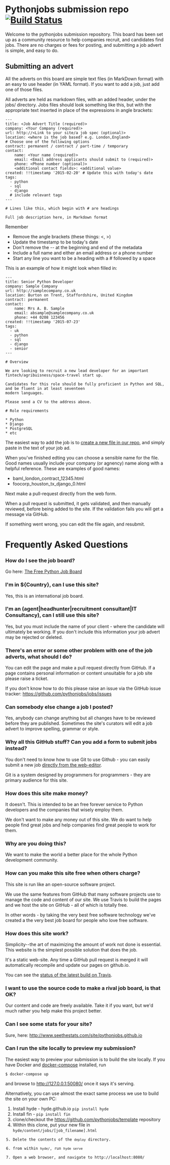 # Pythonjobs submission repo [![Build Status](https://travis-ci.org/pythonjobs/jobs.svg)](https://travis-ci.org/pythonjobs/jobs)

Welcome to the pythonjobs submission repository.  This board has been set up as a community resource to help companies recruit, and candidates find jobs.  There are no charges or fees for posting, and submitting a job advert is simple, and easy to do.
 
## Submitting an advert

All the adverts on this board are simple text files (in MarkDown format) with an easy to use header (in YAML format). If you want to add a job, just add one of those files.
 
All adverts are held as markdown files, with an added header, under the jobs/ directory.  Jobs files should look something like this, but with the appropriate text inserted in place of the expressions in angle brackets:

```
---
title: <Job Advert Title (required)>
company: <Your Company (required)>
url: http://<Link to your site/a job spec (optional)>
location: <where is the job based? e.g. London,England>
# Choose one of the following options
contract: permanent / contract / part-time / temporary
contact:
    name: <Your name (required)>
    email: <Email address applicants should submit to (required)>
    phone: <Phone number (optional)>
    <additional contact fields>: <additional value>
created: !!timestamp '2015-02-20' # Update this with today's date
tags:
  - python
  - sql
  - django 
  # include relevant tags
---

# Lines like this, which begin with # are headings

Full job description here, in Markdown format
```
Remember
* Remove the angle brackets (these things: <, >)
* Update the timestamp to be today's date
* Don't remove the -- at the beginning and end of the metadata
* Include a full name and either an email address or a phone number
* Start any line you want to be a heading with a # followed by a space

This is an example of how it might look when filled in:

```
---
title: Senior Python Developer
company: Sample Company
url: http://samplecompany.co.uk
location: Burton on Trent, Staffordshire, United Kingdom
contract: permanent
contact:
    name: Mrs A. B. Sample
    email: absample@samplecompany.co.uk
    phone: +44 0208 123456
created: !!timestamp '2015-07-23' 
tags:
  - uk
  - python
  - sql
  - django
  - senior
---

# Overview

We are looking to recruit a new lead developer for an important fintech/agribuisness/space-travel start up.

Candidates for this role should be fully proficient in Python and SQL, and be fluent in at least seventeen
modern languages.

Please send a CV to the address above.

# Role requirements

* Python
* Django
* PostgreSQL
* etc

```

The easiest way to add the job is to [create a new file in our repo](https://github.com/pythonjobs/jobs/new/master/jobs), and simply paste in the text of your job ad.

When you've finished edting you can choose a sensible name for the file. Good names usually include your company (or agnency) name along with a helpful reference. These are examples of good names:

* baml_london_contract_12345.html
* foocorp_houston_tx_django_0.html

Next make a pull-request directly from the web form.

When a pull request is submitted, it gets validated, and then manually reviewed, before being added to the site. If the validation fails you will get a message via GitHub.

If something went wrong, you can edit the file again, and resubmit.

# Frequently Asked Questions

### How do I see the job board?

Go here: [The Free Python Job Board](http://pythonjobs.github.io/)

### I'm in ${Country}, can I use this site?

Yes, this is an international job board.

### I'm an (agent|headhunter|recruitment consultant|IT Consultancy), can I still use this site?

Yes, but you must include the name of your client - where the candidate will ultimately be working. If you don't include this information your job advert may be rejected or deleted.

### There's an error or some other problem with one of the job adverts, what should I do?

You can edit the page and make a pull request directly from GitHub. If a page contains personal information or content unsuitable for a job site please raise a ticket.

If you don't know how to do this please raise an issue via the GitHub issue tracker: https://github.com/pythonjobs/jobs/issues

### Can somebody else change a job I posted?

Yes, anybody can change anything but all changes have to be reviewed before they are published. Sometimes the site's curators will edit a job advert to improve spelling, grammar or style. 
 
### Why all this GitHub stuff? Can you add a form to submit jobs instead?

You don't need to know how to use Git to use Github - you can easily submit a new job [directly from the web-editor](https://github.com/pythonjobs/jobs/new/master/jobs).

Git is a system designed by programmers for programmers - they are primary audience for this site.

### How does this site make money?

It doesn't. This is intended to be an free forever service to Python developers and the companies that wisely employ them.

We don't want to make any money out of this site.  We do want to help people find great jobs and help companies find great people to work for them.

### Why are you doing this?

We want to make the world a better place for the whole Python development community.

### How can you make this site free when others charge?

This site is run like an open-source software project. 

We use the same features from GitHub that many software projects use to manage the code and content of our site. We use Travis to build the pages and we host the site on GitHub - all of which is totally free.

In other words - by taking the very best free software technology we've created a the very best job board for people who love free software.

### How does this site work?

Simplicity--the art of maximizing the amount of work not done is essential. This website is the simplest possible solution that does the job.

It's a static web-site. Any time a GitHub pull request is merged it will automatically recompile and update our pages on github.io.

You can see the [status of the latest build on Travis](https://travis-ci.org/pythonjobs/jobs).

### I want to use the source code to make a rival job board, is that OK?

Our content and code are freely available. Take it if you want, but we'd much rather you help make this project better.

### Can I see some stats for your site?

Sure, here: http://www.seethestats.com/site/pythonjobs.github.io

### Can I run the site locally to preview my submission?

The easiest way to preview your submission is to build the site locally.
If you have Docker and [docker-compose](https://docs.docker.com/compose/) installed, run

```console
$ docker-compose up
```

and browse to http://127.0.0.1:50080/ once it says it's serving.

Alternatively, you can use almost the exact same process we use to build the site on your own PC:

1. Install hyde - hyde.github.io <code>pip install hyde</code>
2. Install fin - <code>pip install fin</code>
3. clone/checkout the https://github.com/pythonjobs/template repository
4. Within this clone, put your new file in <code>hyde/content/jobs/[job_filename].html
5. Delete the contents of the <code>deploy</code> directory.
6. from within <code>hyde/</code>, run <code>hyde serve</code>
7. Open a web browser, and navigate to http://localhost:8080/
